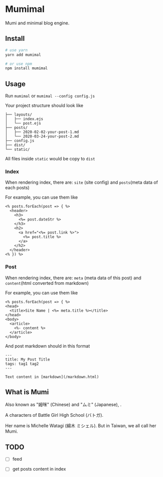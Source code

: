 # Mumimal

Mumi and minimal blog engine.

## Install
```sh
# use yarn
yarn add mumimal

# or use npm
npm install mumimal
```

## Usage
Run `mumimal` or `mumimal --config config.js`

Your project structure should look like
```
├── layouts/
│   ├── index.ejs
│   └── post.ejs
├── posts/
│   ├── 2020-02-02-your-post-1.md
│   └── 2020-03-24-your-post-2.md
├── config.js
├── dist/
└── static/
```
All files inside `static` would be copy to `dist`

### Index
When rendering index, there are: `site` (site config) and `posts`(meta data of each posts)

For example, you can use them like
```ejs
<% posts.forEach(post => { %>
  <header>
    <h3>
      <%= post.dateStr %>
    </h3>
    <h2>
      <a href="<%= post.link %>">
        <%= post.title %>
      </a>
    </h2>
  </header>
<% }) %>
```

### Post
When rendering index, there are: `meta` (meta data of this post) and `content`(html converted from markdown)

For example, you can use them like
```ejs
<% posts.forEach(post => { %>
<head>
  <title>Site Name | <%= meta.title %></title>
</head>
<body>
  <article>
    <%- content %>
  </article>
</body>
```

And post markdown should in this format
```
---
title: My Post Title
tags: tag1 tag2
---

Text content in [markdown](/markdown.html)
```

## What is Mumi

Also known as "姆咪" (Chinese) and "ムミ" (Japanese), .

A characters of Battle Girl High School (バトガ).

Her name is Michelle Watagi (綿木 ミシェル).
But in Taiwan, we all call her Mumi.

## TODO
- [ ] feed
- [ ] get posts content in index

